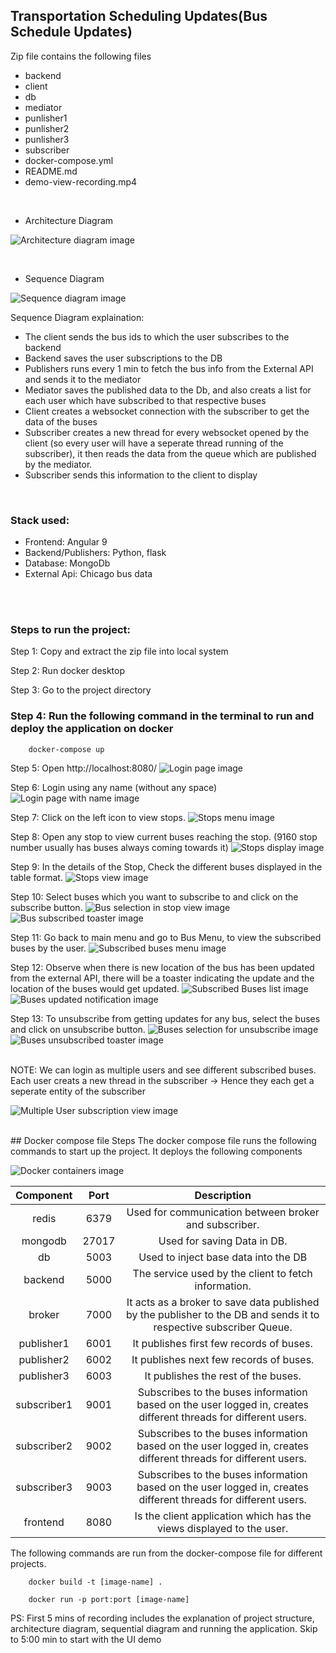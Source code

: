 ## Transportation Scheduling Updates(Bus Schedule Updates)

Zip file contains the following files
- backend
- client
- db
- mediator
- punlisher1
- punlisher2
- punlisher3
- subscriber
- docker-compose.yml
- README.md
- demo-view-recording.mp4

<br />

* Architecture Diagram
  
![Architecture diagram image](./images-for-readme/architectural-diagram.png)

<br />

* Sequence Diagram
  
![Sequence diagram image](./images-for-readme/sequential-diagram.png)

Sequence Diagram explaination:
* The client sends the bus ids to which the user subscribes to the backend
* Backend saves the user subscriptions to the DB
* Publishers runs every 1 min to fetch the bus info from the External API and sends it to the mediator
* Mediator saves the published data to the Db, and also creats a list for each user which have subscribed to that respective buses
* Client creates a websocket connection with the subscriber to get the data of the buses
* Subscriber creates a new thread for every websocket opened by the client (so every user will have a seperate thread running of the subscriber), it then reads the data from the queue which are published by the mediator.
* Subscriber sends this information to the client to display

<br />

### Stack used:
- Frontend: Angular 9
- Backend/Publishers: Python, flask
- Database: MongoDb
- External Api: Chicago bus data
  
<br />
<br />

### Steps to run the project:

Step 1: Copy and extract the zip file into local system

Step 2: Run docker desktop 

Step 3: Go to the project directory

### Step 4: Run the following command in the terminal to run and deploy the application on docker
          
        docker-compose up

Step 5: Open http://localhost:8080/
![Login page image](./images-for-readme/login-page.png)

Step 6: Login using any name (without any space)
![Login page with name image](./images-for-readme/login-page-with-name.png)

Step 7: Click on the left icon to view stops.
![Stops menu image](./images-for-readme/stops-menu.png)

Step 8: Open any stop to view current buses reaching the stop. (9160 stop number usually has buses always coming towards it)
![Stops display image](./images-for-readme/9160-stop-search.png)

Step 9: In the details of the Stop, Check the different buses displayed in the table format.
![Stops view image](./images-for-readme/9160-stop-view.png)

Step 10: Select buses which you want to subscribe to and click on the subscribe button.
![Bus selection in stop view image](./images-for-readme/bus-selection.png)
![Bus subscribed toaster image](./images-for-readme/bus-subscribed-toaster.png)

Step 11: Go back to main menu and go to Bus Menu, to view the subscribed buses by the user.
![Subscribed buses menu image](./images-for-readme/buses-menu.png)

Step 12: Observe when there is new location of the bus has been updated from the external API, there will be a toaster indicating the update and the location of the buses would get updated.
![Subscribed Buses list image](./images-for-readme/subscribed-buses.png)
![Buses updated notification image](./images-for-readme/buses-updated-notification.png)

Step 13: To unsubscribe from getting updates for any bus, select the buses and click on unsubscribe button.
![Buses selection for unsubscribe image](./images-for-readme/unsubscribe-bus-selection.png)
![Buses unsubscribed toaster image](./images-for-readme/buses-unsubscribed-toaster.png)
<br />

<br />
NOTE: We can login as multiple users and see different subscribed buses. Each user creats a new thread in the subscriber -> Hence they each get a seperate entity of the subscriber

![Multiple User subscription view image](./images-for-readme/multiple-users-subscription.png)

<br />
## Docker compose file Steps
The docker compose file runs the following commands to start up the project.
It deploys the following components

![Docker containers image](./images-for-readme/docker-containers.png)


|   Component    | Port  |                                                    Description                                                     |
| :------------: | :---: | :----------------------------------------------------------------------------------------------------------------: |
|     redis      | 6379  |                               Used for communication between broker and subscriber.                                |
|    mongodb     | 27017 |                                            Used for saving Data in DB.                                             |
|     db     | 5003  |                                        Used to inject base data into the DB                                        |
|  backend   | 5000  |                                The service used by the client to fetch information.                                |
|  broker  | 7000  | It acts as a broker to save data published by the publisher to the DB and sends it to respective subscriber Queue. |
| publisher1 | 6001  |                                      It publishes first few records of buses.                                      |
| publisher2 | 6002  |                                      It publishes next few records of buses.                                       |
| publisher3 | 6003  |                                        It publishes the rest of the buses.                                         |
| subscriber1 | 9001  |  Subscribes to the buses information based on the user logged in, creates different threads for different users.   |
| subscriber2 | 9002  |  Subscribes to the buses information based on the user logged in, creates different threads for different users.   |
| subscriber3 | 9003  |  Subscribes to the buses information based on the user logged in, creates different threads for different users.   |
|  frontend  | 8080  |                        Is the client application which has the views displayed to the user.                        |



The following commands are run from the docker-compose file for different projects.

        docker build -t [image-name] .

        docker run -p port:port [image-name]


PS: First 5 mins of recording includes the explanation of project structure, architecture diagram, sequential diagram and running the application.
        Skip to 5:00 min to start with the UI demo
